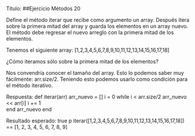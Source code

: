 Título:
##Ejercicio Métodos 20

Define el método iterar que recibe como argumento un array. Después itera sobre la primera mitad del array y guarda los elementos en un array nuevo. El método debe regresar el nuevo arreglo con la primera mitad de los elementos.

Tenemos el siguiente array:
[1,2,3,4,5,6,7,8,9,10,11,12,13,14,15,16,17,18]

¿Cómo iteramos sólo sobre la primera mitad de los elementos?

Nos convendría conocer el tamaño del array. Esto lo podemos saber muy fácilmente: arr.size/2. Teniendo esto podemos usarlo como condición para el método iterativo.

Respuesta:
def iterar(arr)
    arr_nuevo = []
    i = 0
    while i < arr.size/2
        arr_nuevo << arr[i]
        i += 1      
    end
    arr_nuevo
end

Resultado esperado: true
p iterar([1,2,3,4,5,6,7,8,9,10,11,12,13,14,15,16,17,18]) == [1, 2, 3, 4, 5, 6, 7, 8, 9] 